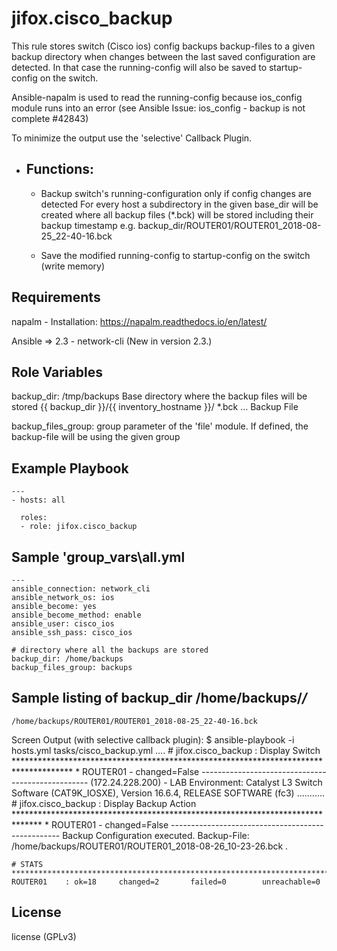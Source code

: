 jifox.cisco_backup
==================

This rule stores switch (Cisco ios) config backups backup-files to a given backup directory when changes between the last saved configuration are detected. In that case the running-config will also be saved to startup-config on the switch.

Ansible-napalm is used to read the running-config because ios_config module runs into an error (see Ansible Issue: ios_config - backup is not complete #42843) 

To minimize the output use the 'selective' Callback Plugin. 

* Functions:
  ----------
  * Backup switch's running-configuration only if config changes are detected
      For every host a subdirectory in the given base_dir will be created where
      all backup files (*.bck) will be stored including their backup timestamp 
        e.g. backup_dir/ROUTER01/ROUTER01_2018-08-25_22-40-16.bck

  * Save the modified running-config to startup-config on the switch (write memory)


Requirements
------------
napalm             - Installation: https://napalm.readthedocs.io/en/latest/

Ansible => 2.3     - network-cli (New in version 2.3.)


Role Variables
--------------

backup_dir: /tmp/backups
            Base directory where the backup files will be stored
              {{ backup_dir }}/{{ inventory_hostname }}/
              *.bck      ... Backup File

backup_files_group: group parameter of the 'file' module.
            If defined, the backup-file will be using the given
            group

Example Playbook
----------------

    ---
    - hosts: all

      roles:
      - role: jifox.cisco_backup


  Sample 'group_vars\all.yml
  -------------------------- 
    ---
    ansible_connection: network_cli
    ansible_network_os: ios
    ansible_become: yes
    ansible_become_method: enable
    ansible_user: cisco_ios
    ansible_ssh_pass: cisco_ios

    # directory where all the backups are stored
    backup_dir: /home/backups
    backup_files_group: backups

  Sample listing of backup_dir /home/backups/*/*
  ----------------------------------------------

    /home/backups/ROUTER01/ROUTER01_2018-08-25_22-40-16.bck



  Screen Output (with selective callback plugin): 
    $ ansible-playbook -i hosts.yml tasks/cisco_backup.yml
    ....
    # jifox.cisco_backup : Display Switch *************************************************************************************
      * ROUTER01                   - changed=False --------------------------------------------------
          (172.24.228.200) - LAB Environment:
          Catalyst L3 Switch Software (CAT9K_IOSXE), Version 16.6.4, RELEASE SOFTWARE (fc3)
    ...........
    # jifox.cisco_backup : Display Backup Action ******************************************************************************
      * ROUTER01                   - changed=False --------------------------------------------------
        Backup Configuration executed. Backup-File: /home/backups/ROUTER01/ROUTER01_2018-08-26_10-23-26.bck
    .

    # STATS *******************************************************************************************************************
    ROUTER01    : ok=18     changed=2       failed=0        unreachable=0


License
-------

license (GPLv3)

